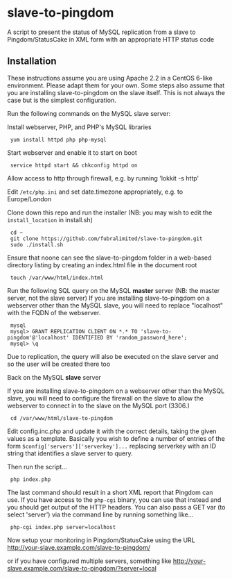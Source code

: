 # slave-to-pingdom

A script to present the status of MySQL replication from a slave to
Pingdom/StatusCake in XML form with an appropriate HTTP status code

## Installation

These instructions assume you are using Apache 2.2 in a CentOS 6-like
environment. Please adapt them for your own. Some steps also assume that you
are installing slave-to-pingdom on the slave itself.  This is not always the
case but is the simplest configuration.

Run the following commands on the MySQL slave server:

Install webserver, PHP, and PHP's MySQL libraries

     yum install httpd php php-mysql

Start webserver and enable it to start on boot

     service httpd start && chkconfig httpd on

Allow access to http through firewall, e.g. by running 'lokkit -s http'
 
Edit `/etc/php.ini` and set date.timezone appropriately, e.g. to Europe/London

Clone down this repo and run the installer (NB: you may wish to edit the
`install_location` in install.sh)

     cd ~
     git clone https://github.com/fubralimited/slave-to-pingdom.git
     sudo ./install.sh

Ensure that noone can see the slave-to-pingdom folder in a web-based directory
listing by creating an index.html file in the document root

     touch /var/www/html/index.html

Run the following SQL query on the MySQL **master** server (NB: the master
server, not the slave server)  If you are installing slave-to-pingdom on a
webserver other than the MySQL slave, you will need to replace "localhost"
with the FQDN of the webserver.

     mysql
     mysql> GRANT REPLICATION CLIENT ON *.* TO 'slave-to-pingdom'@'localhost' IDENTIFIED BY 'random_password_here';
     mysql> \q

Due to replication, the query will also be executed on the slave server and so
the user will be created there too

Back on the MySQL **slave** server

If you are installing slave-to-pingdom on a webserver other than the MySQL
slave, you will need to configure the firewall on the slave to allow the
webserver to connect in to the slave on the MySQL port (3306.)

     cd /var/www/html/slave-to-pingdom

Edit config.inc.php and update it with the correct details, taking the given
values as a template. Basically you wish to define a number of entries of the
form `$config['servers']['serverkey']...` replacing serverkey with an ID string
that identifies a slave server to query.

 Then run the script...

     php index.php

The last command should result in a short XML report that Pingdom can use.  If
you have access to the `php-cgi` binary, you can use that instead and you should
get output of the HTTP headers.  You can also pass a GET var (to select 'server') via
the command line by running something like...

     php-cgi index.php server=localhost

Now setup your monitoring in Pingdom/StatusCake using the URL
http://your-slave.example.com/slave-to-pingdom/

or if you have configured multiple servers, something like
http://your-slave.example.com/slave-to-pingdom/?server=local
